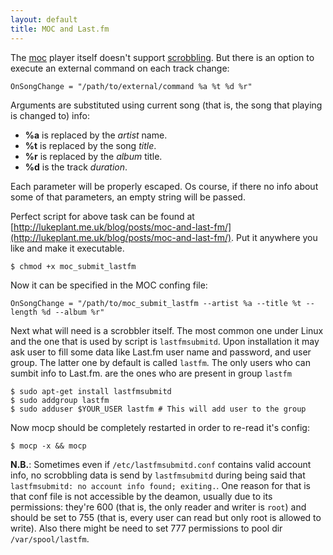 ```yaml
---
layout: default
title: MOC and Last.fm
---
```

The [moc](http://moc.daper.net/) player itself doesn't support [scrobbling](http://www.last.fm/). But there is an option to execute an external command on each track change:

```
OnSongChange = "/path/to/external/command %a %t %d %r"
```
Arguments are substituted using current song (that is, the song that playing is changed to) info:

* **%a** is replaced by the _artist_ name.
* **%t** is replaced by the song _title_.
* **%r** is replaced by the _album_ title.
* **%d** is the track _duration_.

Each parameter will be properly escaped. Os course, if there no info about some of that parameters, an empty string will be passed.

Perfect script for above task can be found at [http://lukeplant.me.uk/blog/posts/moc-and-last-fm/](http://lukeplant.me.uk/blog/posts/moc-and-last-fm/). Put it anywhere you like and make it executable.

```
$ chmod +x moc_submit_lastfm
```

Now it can be specified in the MOC confing file:

```
OnSongChange = "/path/to/moc_submit_lastfm --artist %a --title %t --length %d --album %r"
```

Next what will need is a scrobbler itself. The most common one under Linux and the one that is used by script is `lastfmsubmitd`. Upon installation it may ask user to fill some data like Last.fm user name and password, and user group. The latter one by default is called `lastfm`. The only users who can sumbit info to Last.fm. are the ones who are present in group `lastfm`

```
$ sudo apt-get install lastfmsubmitd
$ sudo addgroup lastfm
$ sudo adduser $YOUR_USER lastfm # This will add user to the group
```

Now mocp should be completely restarted in order to re-read it's config:

```
$ mocp -x && mocp
```

**N.B.**: Sometimes even if `/etc/lastfmsubmitd.conf` contains valid account info, no scrobbling data is send by `lastfmsubmitd` during being said that `lastfmsubmitd: no account info found; exiting.`. One reason for that is that conf file is not accessible by the deamon, usually due to its permissions: they're 600 (that is, the only reader and writer is `root`) and should be set to 755 (that is, every user can read but only root is allowed to write). Also there might be need to set 777 permissions to pool dir `/var/spool/lastfm`.

